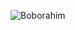 ![Boborahim](https://github.com/BoborahimAlisherovich/BoborahimAlisherovich/assets/157810653/47509f20-c4a2-489d-8543-5d9b6ef2f8d8)

